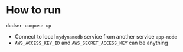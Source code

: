# How to run
```
docker-compose up
```

* Connect to local `mydynamodb` service from another service `app-node` 
* `AWS_ACCESS_KEY_ID` and `AWS_SECRET_ACCESS_KEY` can be anything


